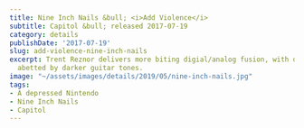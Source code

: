 ```yaml
---
title: Nine Inch Nails &bull; <i>Add Violence</i>
subtitle: Capitol &bull; released 2017-07-19
category: details
publishDate: '2017-07-19'
slug: add-violence-nine-inch-nails
excerpt: Trent Reznor delivers more biting digial/analog fusion, with dark synth pads
  abetted by darker guitar tones.
image: "~/assets/images/details/2019/05/nine-inch-nails.jpg"
tags:
- A depressed Nintendo
- Nine Inch Nails
- Capitol
---
```


